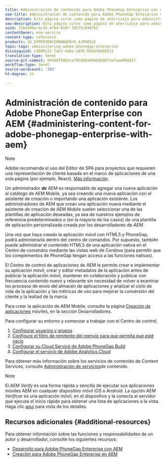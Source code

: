```yaml
---
title: Administración de contenido para Adobe PhoneGap Enterprise con AEM
seo-title: Administración de contenido para Adobe PhoneGap Enterprise con AEM
description: Esta página sirve como página de aterrizaje para administrar Adobe PhoneGap Enterprise.
seo-description: Esta página sirve como página de aterrizaje para administrar Adobe PhoneGap Enterprise.
uuid: 31bda96a-bc35-4f04-9107-7d575c04d761
contentOwner: msm-service
content-type: reference
products: SG_EXPERIENCEMANAGER/6.4/MOBILE
topic-tags: administering-adobe-phonegap-enterprise
discoiquuid: cd080122-7ae5-4e6e-a8f6-b95dfbb0b511
translation-type: tm+mt
source-git-commit: 95499f59b2ce7d5d864d948d596f3efaae0b0d27
workflow-type: tm+mt
source-wordcount: '393'
ht-degree: 1%

---
```



# Administración de contenido para Adobe PhoneGap Enterprise con AEM {#administering-content-for-adobe-phonegap-enterprise-with-aem}

>[!NOTE]
>
>Adobe recomienda el uso del Editor de SPA para proyectos que requieren una representación de cliente basada en el marco de aplicaciones de una sola página (por ejemplo, React). [Más información](/help/sites-developing/spa-overview.md).

Un administrador ***de*** AEM es responsable de agregar una nueva aplicación al catálogo de AEM Mobile, ya sea creando una nueva aplicación con el asistente de creación o importando una aplicación existente. Los administradores de AEM que crean una aplicación nueva mediante el asistente *de* creación de AEM Mobile suelen seleccionar una de las plantillas de aplicación deseadas, ya sea de nuestros ejemplos de referencia predeterminados o (en la mayoría de los casos) de una plantilla de aplicación personalizada creada por los desarrolladores de *AEM.*

Una vez que haya creado la aplicación móvil con HTML5 y PhoneGap, podrá administrarla dentro del centro de comandos. Por supuesto, también puede administrar el contenido HTML5 de una aplicación nativa en el Centro de comandos mediante las vistas web de Cordova (para permitir que los complementos de PhoneGap tengan acceso a las funciones nativas).

El Centro de control de aplicaciones de AEM le permite crear e implementar su aplicación móvil, crear y editar metadatos de la aplicación antes de publicar la aplicación móvil, mantener en colaboración y publicar con frecuencia contenido nuevo y relevante sin necesidad de volver a examinar los procesos de envío del almacén de aplicaciones y analizar el ciclo de vida de la aplicación y las métricas de uso para mejorar la conversión del cliente y la lealtad de la marca.

Para crear la aplicación de AEM Mobile, consulte la página [Creación de aplicaciones](/help/mobile/building-app-mobile-phonegap.md) móviles, en la sección Desarrolladores.

Para configurar su entorno y comenzar a trabajar con el Centro de control,

1. [Configurar usuarios y grupos](/help/mobile/configure-users-groups.md)
1. [Configure el filtro de remitente del reenvío para que permita que esté vacío](/help/mobile/setting-referrer-filter-empty.md)
1. [Configurar su Cloud Service de Adobe PhoneGap Build](/help/mobile/configure-phonegap-build-cloud.md)
1. [Configurar el servicio de Adobe Analytics Cloud](/help/mobile/configure-adobe-mobile-cloud-service.md)

Para obtener más información sobre los servicios de contenido de Content Services, consulte [Administración de servicios](/help/mobile/developing-content-services.md)de contenido.

>[!NOTE]
>
>El *AEM Verify* es una forma rápida y sencilla de ejecutar sus aplicaciones móviles AEM en cualquier dispositivo móvil iOS o Android. La opción *AEM Verificar* es una aplicación móvil, en el dispositivo y la conecta al servidor que ejecuta el inicio rápido para obtener una lista de aplicaciones a la vista. Haga clic [aquí](/help/mobile/phonegap-mobile-quickstart.md) para vista de los detalles.

## Recursos adicionales {#additional-resources}

Para obtener información sobre las funciones y responsabilidades de un autor y desarrollador, consulte los siguientes recursos:

* [Desarrollo para Adobe PhoneGap Enterprise con AEM](/help/mobile/developing-in-phonegap.md)
* [Creación para Adobe PhoneGap Enterprise en AEM](/help/mobile/phonegap.md)

